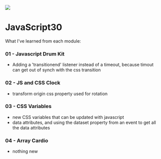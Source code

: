 ![](https://javascript30.com/images/JS3-social-share.png)

# JavaScript30

What I've learned from each module:

### 01 - Javascript Drum Kit

- Adding a 'transitionend' listener instead of a timeout, because timout can get out of synch with the css transition

### 02 - JS and CSS Clock

- transform origin css property used for rotation

### 03 - CSS Variables

- new CSS variables that can be updated with javascript
- data attributes, and using the dataset property from an event to get all the data attributes

### 04 - Array Cardio
- nothing new
